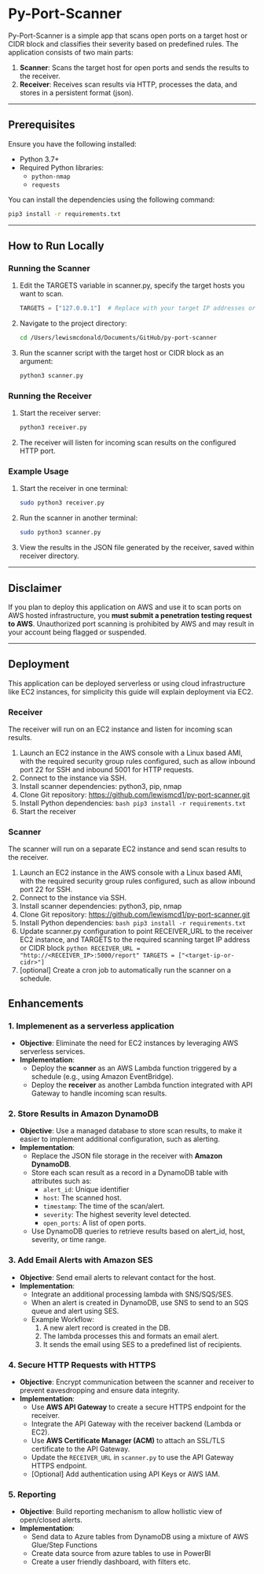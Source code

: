 # Py-Port-Scanner

Py-Port-Scanner is a simple app that scans open ports on a target host or CIDR block and classifies their severity based on predefined rules. The application consists of two main parts:

1. **Scanner**: Scans the target host for open ports and sends the results to the receiver.
2. **Receiver**: Receives scan results via HTTP, processes the data, and stores in a persistent format (json).

---

## Prerequisites

Ensure you have the following installed:

- Python 3.7+
- Required Python libraries:
  - `python-nmap`
  - `requests`

You can install the dependencies using the following command:
```bash
pip3 install -r requirements.txt
```
---

## How to Run Locally

### Running the Scanner

1. Edit the TARGETS variable in scanner.py, specify the target hosts you want to scan.
    ```python
    TARGETS = ["127.0.0.1"]  # Replace with your target IP addresses or CIDR blocks
    ```
2. Navigate to the project directory:
    ```bash
    cd /Users/lewismcdonald/Documents/GitHub/py-port-scanner
    ```
3. Run the scanner script with the target host or CIDR block as an argument:
    ```bash
    python3 scanner.py
    ```

### Running the Receiver

1. Start the receiver server:
    ```bash
    python3 receiver.py
    ```
2. The receiver will listen for incoming scan results on the configured HTTP port.

### Example Usage

1. Start the receiver in one terminal:
    ```bash
    sudo python3 receiver.py
    ```
2. Run the scanner in another terminal:
    ```bash
   sudo python3 scanner.py
    ```
3. View the results in the JSON file generated by the receiver, saved within receiver directory.

---

## Disclaimer

If you plan to deploy this application on AWS and use it to scan ports on AWS hosted infrastructure, you **must submit a penetration testing request to AWS**. Unauthorized port scanning is prohibited by AWS and may result in your account being flagged or suspended.

---

## Deployment

This application can be deployed serverless or using cloud infrastructure like EC2 instances, for simplicity this guide will explain deployment via EC2. 

### Receiver

The receiver will run on an EC2 instance and listen for incoming scan results.
1. Launch an EC2 instance in the AWS console with a Linux based AMI, with the required security group rules configured, such as allow inbound port 22 for SSH and inbound 5001 for HTTP requests.
2. Connect to the instance via SSH.
3. Install scanner dependencies: python3, pip, nmap
4. Clone Git repository: https://github.com/lewismcd1/py-port-scanner.git
5. Install Python dependencies:
        ```bash
        pip3 install -r requirements.txt
        ```
6. Start the receiver

### Scanner

The scanner will run on a separate EC2 instance and send scan results to the receiver.
 
1. Launch an EC2 instance in the AWS console with a Linux based AMI, with the required security group rules configured, such as allow inbound port 22 for SSH.
2. Connect to the instance via SSH.
3. Install scanner dependencies: python3, pip, nmap
4. Clone Git repository: https://github.com/lewismcd1/py-port-scanner.git
5. Install Python dependencies:
        ```bash
        pip3 install -r requirements.txt
        ```
6. Update scanner.py configuration to point RECEIVER_URL to the receiver EC2 instance, and TARGETS to the required scanning target IP address or CIDR block
        ```python
        RECEIVER_URL = "http://<RECEIVER_IP>:5000/report"
        TARGETS = ["<target-ip-or-cidr>"]
        ```
7. [optional] Create a cron job to automatically run the scanner on a schedule.

## Enhancements

### **1. Implemenent as a serverless application**
- **Objective**: Eliminate the need for EC2 instances by leveraging AWS serverless services.
- **Implementation**:
  - Deploy the **scanner** as an AWS Lambda function triggered by a schedule (e.g., using Amazon EventBridge).
  - Deploy the **receiver** as another Lambda function integrated with API Gateway to handle incoming scan results.

### **2. Store Results in Amazon DynamoDB**
- **Objective**: Use a managed database to store scan results, to make it easier to implement additional configuration, such as alerting.
- **Implementation**:
  - Replace the JSON file storage in the receiver with **Amazon DynamoDB**.
  - Store each scan result as a record in a DynamoDB table with attributes such as:
    - `alert_id`: Unique identifier
    - `host`: The scanned host.
    - `timestamp`: The time of the scan/alert.
    - `severity`: The highest severity level detected.
    - `open_ports`: A list of open ports.
  - Use DynamoDB queries to retrieve results based on alert_id, host, severity, or time range.

### **3. Add Email Alerts with Amazon SES**
- **Objective**: Send email alerts to relevant contact for the host.
- **Implementation**:
  - Integrate an additional processing lambda with SNS/SQS/SES.
  - When an alert is created in DynamoDB, use SNS to send to an SQS queue and alert using SES.
  - Example Workflow:
    1. A new alert record is created in the DB.
    2. The lambda processes this and formats an email alert.
    3. It sends the email using SES to a predefined list of recipients.

### **4. Secure HTTP Requests with HTTPS**
- **Objective**: Encrypt communication between the scanner and receiver to prevent eavesdropping and ensure data integrity.
- **Implementation**:
  - Use **AWS API Gateway** to create a secure HTTPS endpoint for the receiver.
  - Integrate the API Gateway with the receiver backend (Lambda or EC2).
  - Use **AWS Certificate Manager (ACM)** to attach an SSL/TLS certificate to the API Gateway.
  - Update the `RECEIVER_URL` in `scanner.py` to use the API Gateway HTTPS endpoint.
  - [Optional] Add authentication using API Keys or AWS IAM.

### **5. Reporting**
- **Objective**: Build reporting mechanism to allow hollistic view of open/closed alerts.
- **Implementation**: 
    - Send data to Azure tables from DynamoDB using a mixture of AWS Glue/Step Functions
    - Create data source from azure tables to use in PowerBI
    - Create a user friendly dashboard, with filters etc.
